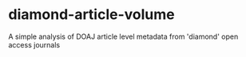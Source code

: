 # diamond-article-volume
A simple analysis of DOAJ article level metadata from 'diamond' open access journals
